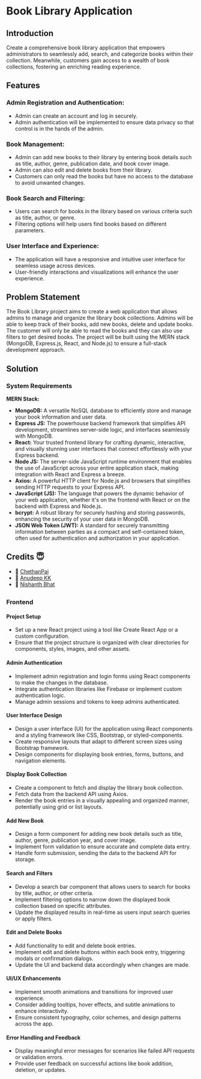 # Book Library Application

## Introduction

Create a comprehensive book library application that empowers administrators to seamlessly add, search, and categorize books within their collection. Meanwhile, customers gain access to a wealth of book collections, fostering an enriching reading experience.

## Features

### Admin Registration and Authentication:

- Admin can create an account and log in securely.
- Admin authentication will be implemented to ensure data privacy so that control is in the hands of the admin.

### Book Management:

- Admin can add new books to their library by entering book details such as title, author, genre, publication date, and book cover image.
- Admin can also edit and delete books from their library.
- Customers can only read the books but have no access to the database to avoid unwanted changes.

### Book Search and Filtering:

- Users can search for books in the library based on various criteria such as title, author, or genre.
- Filtering options will help users find books based on different parameters.

### User Interface and Experience:

- The application will have a responsive and intuitive user interface for seamless usage across devices.
- User-friendly interactions and visualizations will enhance the user experience.

## Problem Statement

The Book Library project aims to create a web application that allows admins to manage and organize the library book collections. Admins will be able to keep track of their books, add new books, delete and update books. The customer will only be able to read the books and they can also use filters to get desired books. The project will be built using the MERN stack (MongoDB, Express.js, React, and Node.js) to ensure a full-stack development approach.

## Solution

### System Requirements

**MERN Stack:**

- **MongoDB:** A versatile NoSQL database to efficiently store and manage your book information and user data.
- **Express JS:** The powerhouse backend framework that simplifies API development, streamlines server-side logic, and interfaces seamlessly with MongoDB.
- **React:** Your trusted frontend library for crafting dynamic, interactive, and visually stunning user interfaces that connect effortlessly with your Express backend.
- **Node JS:** The server-side JavaScript runtime environment that enables the use of JavaScript across your entire application stack, making integration with React and Express a breeze.
- **Axios:** A powerful HTTP client for Node.js and browsers that simplifies sending HTTP requests to your Express API.
- **JavaScript (JS):** The language that powers the dynamic behavior of your web application, whether it's on the frontend with React or on the backend with Express and Node.js.
- **bcrypt:** A robust library for securely hashing and storing passwords, enhancing the security of your user data in MongoDB.
- **JSON Web Token (JWT):** A standard for securely transmitting information between parties as a compact and self-contained token, often used for authentication and authorization in your application.

## Credits  😇

- 👤 [ChethanPai](https://github.com/CheetahCodes21)
- 👤 [Anudeep KK](https://github.com/AnudeepKK)
- 👤 [Nishanth Bhat](https://github.com/BhatNishanthGanesh)
##

### Frontend

#### Project Setup

- Set up a new React project using a tool like Create React App or a custom configuration.
- Ensure that the project structure is organized with clear directories for components, styles, images, and other assets.

#### Admin Authentication

- Implement admin registration and login forms using React components to make the changes in the database.
- Integrate authentication libraries like Firebase or implement custom authentication logic.
- Manage admin sessions and tokens to keep admins authenticated.

#### User Interface Design

- Design a user interface (UI) for the application using React components and a styling framework like CSS, Bootstrap, or styled-components.
- Create responsive layouts that adapt to different screen sizes using Bootstrap framework.
- Design components for displaying book entries, forms, buttons, and navigation elements.

#### Display Book Collection

- Create a component to fetch and display the library book collection.
- Fetch data from the backend API using Axios.
- Render the book entries in a visually appealing and organized manner, potentially using grid or list layouts.

#### Add New Book

- Design a form component for adding new book details such as title, author, genre, publication year, and cover image.
- Implement form validation to ensure accurate and complete data entry.
- Handle form submission, sending the data to the backend API for storage.

#### Search and Filters

- Develop a search bar component that allows users to search for books by title, author, or other criteria.
- Implement filtering options to narrow down the displayed book collection based on specific attributes.
- Update the displayed results in real-time as users input search queries or apply filters.

#### Edit and Delete Books

- Add functionality to edit and delete book entries.
- Implement edit and delete buttons within each book entry, triggering modals or confirmation dialogs.
- Update the UI and backend data accordingly when changes are made.

#### UI/UX Enhancements

- Implement smooth animations and transitions for improved user experience.
- Consider adding tooltips, hover effects, and subtle animations to enhance interactivity.
- Ensure consistent typography, color schemes, and design patterns across the app.

#### Error Handling and Feedback

- Display meaningful error messages for scenarios like failed API requests or validation errors.
- Provide user feedback on successful actions like book addition, deletion, or updates.
